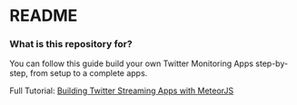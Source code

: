 # README #

### What is this repository for? ###

You can follow this guide build your own Twitter Monitoring Apps step-by-step, from setup to a complete apps.

Full Tutorial: [Building Twitter Streaming Apps with MeteorJS](http://blog.sensq.com/post/136261758125/building-twitter-streaming-apps-with-meteorjs)